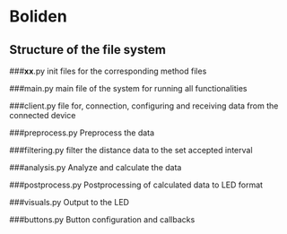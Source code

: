 # Boliden

## Structure of the file system

###__xx__.py
init files for the corresponding method files

###main.py
main file of the system for running all functionalities

###client.py
file for, connection, configuring and receiving data from the connected device 

###preprocess.py
Preprocess the data

###filtering.py
filter the distance data to the set accepted interval

###analysis.py
Analyze and calculate the data

###postprocess.py
Postprocessing of calculated data to LED format

###visuals.py
Output to the LED

###buttons.py
Button configuration and callbacks
